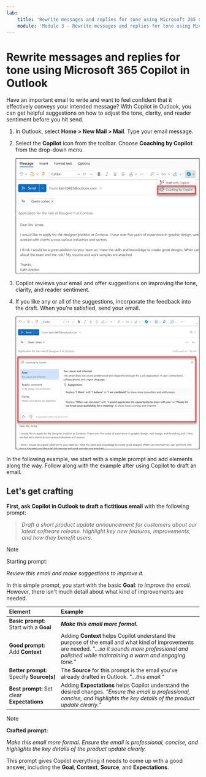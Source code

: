 ```yaml
---
lab:
    title: 'Rewrite messages and replies for tone using Microsoft 365 Copilot in Outlook'
    module: 'Module 3 - Rewrite messages and replies for tone using Microsoft 365 Copilot in Outlook'
---
```



# Rewrite messages and replies for tone using Microsoft 365 Copilot in Outlook

Have an important email to write and want to feel confident that it effectively conveys your intended message? With Copilot in Outlook, you can get helpful suggestions on how to adjust the tone, clarity, and reader sentiment before you hit send.

1. In Outlook, select **Home > New Mail > Mail**. Type your email message.

1. Select the **Copilot** icon from the toolbar. Choose **Coaching by Copilot** from the drop-down menu.

    ![Screenshot of the menu option for Coaching by Copilot in New Outlook.](../media/edit_copilot-email-coaching-outlook.png)

1. Copilot reviews your email and offer suggestions on improving the tone, clarity, and reader sentiment.

1. If you like any or all of the suggestions, incorporate the feedback into the draft. When you're satisfied, send your email.

    ![Screenshot showing Copilot's suggestions for tone, clarity, and reader sentiment in new Outlook.](../media/edit_copilot-rewrite-email-outlook.png)

In the following example, we start with a simple prompt and add elements along the way. Follow along with the example after using Copilot to draft an email.

## Let's get crafting

**First, ask Copilot in Outlook to draft a fictitious email** with the following prompt:  

> _Draft a short product update announcement for customers about our latest software release. Highlight key new features, improvements, and how they benefit users._  

> [!NOTE]
> Starting prompt:
>
> _Review this email and make suggestions to improve it._

In this simple prompt, you start with the basic **Goal**: _to improve the email_. However, there isn't much detail about what kind of improvements are needed.  

| Element | Example |
| :------ | :------- |
| **Basic prompt:** Start with a **Goal** | **_Make this email more formal._** |
| **Good prompt:** Add **Context** | Adding **Context** helps Copilot understand the purpose of the email and what kind of improvements are needed. _"...so it sounds more professional and polished while maintaining a warm and engaging tone."_ |
| **Better prompt:** Specify **Source(s)** | The **Source** for this prompt is the email you've already drafted in Outlook. _"...this email."_ |
| **Best prompt:** Set clear **Expectations** | Adding **Expectations** helps Copilot understand the desired changes. _"Ensure the email is professional, concise, and highlights the key details of the product update clearly."_ |

> [!NOTE]  
> **Crafted prompt:**  
>
> _Make this email more formal. Ensure the email is professional, concise, and highlights the key details of the product update clearly._  

This prompt gives Copilot everything it needs to come up with a good answer, including the **Goal**, **Context**, **Source**, and **Expectations**.
